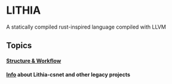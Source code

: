 # LITHIA
A statically compiled rust-inspired language compiled with LLVM

## Topics
#### [Structure & Workflow](./structure_workflow.md)
#### [Info](./legacy.md) about Lithia-csnet and other legacy projects